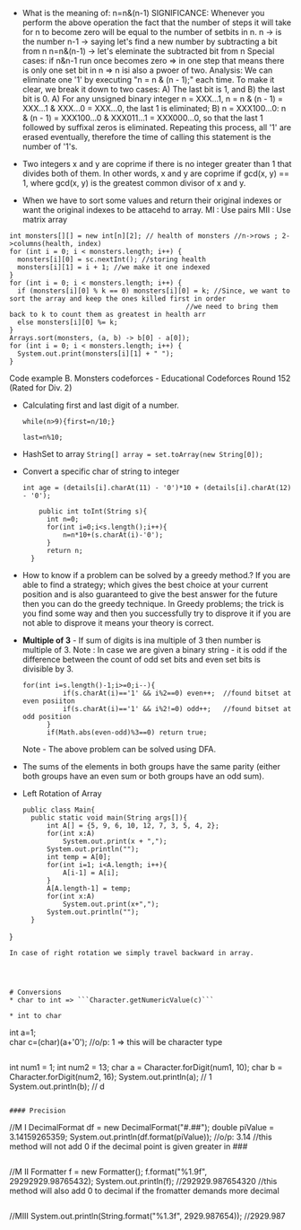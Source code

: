 * What is the meaning of: n=n&(n-1)
SIGNIFICANCE:
Whenever you perform the above operation the fact that the number of steps it will take for n to become zero will be equal to the number of setbits in n.
n -> is the number
n-1 -> saying let's find a new number by subtracting a bit from n
n=n&(n-1) -> let's eleminate the subtracted bit from n
Special cases: if n&n-1 run once becomes zero => in one step that means there is only one set bit in n => n isi also a pwoer of two.
Analysis:
We can eliminate one '1' by executing "n = n & (n - 1);" each time. To make it clear, we break it down to two cases: A) The last bit is 1, and B) the last bit is 0.
A) For any unsigned binary integer n = XXX...1, n = n & (n - 1) = XXX...1 & XXX...0 = XXX...0, the last 1 is eliminated;
B) n = XXX100...0: n & (n - 1) = XXX100...0 & XXX011...1 = XXX000...0, so that the last 1 followed by suffixal zeros is eliminated.
Repeating this process, all '1' are erased eventually, therefore the time of calling this statement is the number of '1's.


* Two integers x and y are coprime if there is no integer greater than 1 that divides both of them. In other words, x and y are coprime if gcd(x, y) == 1, where gcd(x, y) is the greatest common divisor of x and y.

* When we have to sort some values and return their original indexes or want the original indexes to be attacehd to array.
MI : Use pairs
MII : Use matrix array
```
int monsters[][] = new int[n][2]; // health of monsters //n->rows ; 2->columns(health, index)
for (int i = 0; i < monsters.length; i++) {
  monsters[i][0] = sc.nextInt(); //storing health
  monsters[i][1] = i + 1; //we make it one indexed
}
for (int i = 0; i < monsters.length; i++) {
  if (monsters[i][0] % k == 0) monsters[i][0] = k; //Since, we want to sort the array and keep the ones killed first in order
                                            //we need to bring them back to k to count them as greatest in health arr
  else monsters[i][0] %= k;
}
Arrays.sort(monsters, (a, b) -> b[0] - a[0]);
for (int i = 0; i < monsters.length; i++) {
  System.out.print(monsters[i][1] + " ");
}
```
Code example B. Monsters codeforces - Educational Codeforces Round 152 (Rated for Div. 2)
  

* Calculating first and last digit of a number.
  
  ```while(n>9){first=n/10;}```

  ```last=n%10;```


* HashSet to array
```String[] array = set.toArray(new String[0]);```

* Convert a specific char of string to integer
  
    ```int age = (details[i].charAt(11) - '0')*10 + (details[i].charAt(12) - '0');```
  ```
      public int toInt(String s){
        int n=0;
        for(int i=0;i<s.length();i++){
            n=n*10+(s.charAt(i)-'0');
        }
        return n;
    }
  ````


* How to know if a problem can be solved by a greedy method.?
If you are able to find a strategy; which gives the best choice at your current position and is also guaranteed to give the best answer for the future then you can do the greedy technique.
In Greedy problems; the trick is you find some way and then you successfully try to disprove it if you are not able to disprove it means your theory is correct.



* **Multiple of 3** - If sum of digits is ina multiple of 3 then number is multiple of 3.
  Note : In case we are given a binary string - it is odd if the difference between the count of odd set bits and even set bits is divisible by 3.
  ```
  for(int i=s.length()-1;i>=0;i--){
            if(s.charAt(i)=='1' && i%2==0) even++;  //found bitset at even posiiton
            if(s.charAt(i)=='1' && i%2!=0) odd++;   //found bitset at odd position
        }
        if(Math.abs(even-odd)%3==0) return true;
  ```
  Note - The above problem can be solved using DFA.

* The sums of the elements in both groups have the same parity (either both groups have an even sum or both groups have an odd sum).

  
* Left Rotation of Array
  ```
  public class Main{
    public static void main(String args[]){
        int A[] = {5, 9, 6, 10, 12, 7, 3, 5, 4, 2};
        for(int x:A)
            System.out.print(x + ",");
        System.out.println("");
        int temp = A[0];
        for(int i=1; i<A.length; i++){
            A[i-1] = A[i];
        }
        A[A.length-1] = temp;
        for(int x:A)
            System.out.print(x+",");
        System.out.println("");
    }
}
```
In case of right rotation we simply travel backward in array.




# Conversions
* char to int => ```Character.getNumericValue(c)```
    
* int to char
```
int a=1;    
char c=(char)(a+'0');  //o/p: 1 => this will be character type
```
```
int num1 = 1;
int num2 = 13;
char a = Character.forDigit(num1, 10);
char b = Character.forDigit(num2, 16);
System.out.println(a);    // 1
System.out.println(b);    // d
```

#### Precision
  ```
  //M I
  DecimalFormat df = new DecimalFormat("#.##");
  double piValue = 3.14159265359;
  System.out.println(df.format(piValue));  //o/p: 3.14    //this method will not add 0 if the decimal point is given greater in ###
  ```
  ```
  //M II
  Formatter f = new Formatter();
  f.format("%1.9f", 29292929.98765432);
  System.out.println(f);  //292929.987654320    //this method will also add 0 to decimal if the fromatter demands more decimal
  ```
  ```
  //MIII
  System.out.println(String.format("%1.3f", 2929.987654));  //2929.987
  ```
 
